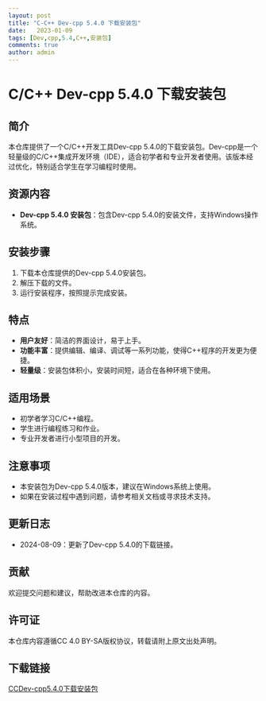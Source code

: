 ```yaml
---
layout: post
title: "C-C++ Dev-cpp 5.4.0 下载安装包"
date:   2023-01-09
tags: [Dev,cpp,5.4,C++,安装包]
comments: true
author: admin
---
```

# C/C++ Dev-cpp 5.4.0 下载安装包

## 简介
本仓库提供了一个C/C++开发工具Dev-cpp 5.4.0的下载安装包。Dev-cpp是一个轻量级的C/C++集成开发环境（IDE），适合初学者和专业开发者使用。该版本经过优化，特别适合学生在学习编程时使用。

## 资源内容
- **Dev-cpp 5.4.0 安装包**：包含Dev-cpp 5.4.0的安装文件，支持Windows操作系统。

## 安装步骤
1. 下载本仓库提供的Dev-cpp 5.4.0安装包。
2. 解压下载的文件。
3. 运行安装程序，按照提示完成安装。

## 特点
- **用户友好**：简洁的界面设计，易于上手。
- **功能丰富**：提供编辑、编译、调试等一系列功能，使得C++程序的开发更为便捷。
- **轻量级**：安装包体积小，安装时间短，适合在各种环境下使用。

## 适用场景
- 初学者学习C/C++编程。
- 学生进行编程练习和作业。
- 专业开发者进行小型项目的开发。

## 注意事项
- 本安装包为Dev-cpp 5.4.0版本，建议在Windows系统上使用。
- 如果在安装过程中遇到问题，请参考相关文档或寻求技术支持。

## 更新日志
- 2024-08-09：更新了Dev-cpp 5.4.0的下载链接。

## 贡献
欢迎提交问题和建议，帮助改进本仓库的内容。

## 许可证
本仓库内容遵循CC 4.0 BY-SA版权协议，转载请附上原文出处声明。

## 下载链接

[CCDev-cpp5.4.0下载安装包](https://pan.quark.cn/s/a61422f5ae22)